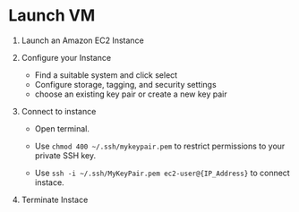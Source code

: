 # Launch VM

1. Launch an Amazon EC2 Instance

2. Configure your Instance

   * Find a suitable system and click select
   * Configure storage, tagging, and security settings
   * choose an existing key pair or create a new key pair

3. Connect to instance

   * Open terminal.

   * Use `chmod 400 ~/.ssh/mykeypair.pem` to restrict permissions to your private SSH key.
   * Use `ssh -i ~/.ssh/MyKeyPair.pem ec2-user@{IP_Address}` to connect instace.

4. Terminate Instace